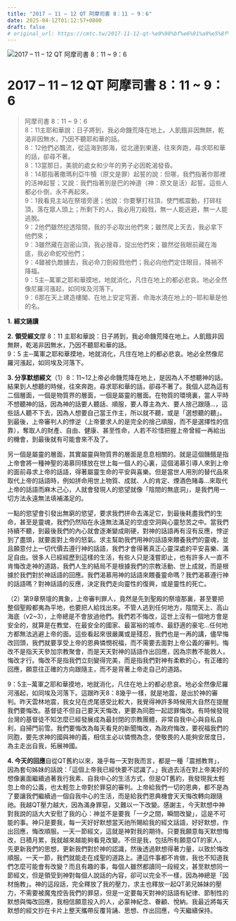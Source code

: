 ```yaml
---
title: "2017 – 11 – 12 QT 阿摩司書 8：11 ~ 9：6"
date: 2025-04-12T01:12:57+0800
draft: false
# original_url: https://cmtc.tw/2017-11-12-qt-%e9%98%bf%e6%91%a9%e5%8f%b8%e6%9b%b8-8%ef%bc%9a11-9%ef%bc%9a6
---
```


![2017 – 11 – 12 QT 阿摩司書 8：11 ~ 9：6](/images/qt.jpg   "2017 – 11 – 12 QT 阿摩司書 8：11 ~ 9：6")

# 2017 – 11 – 12 QT 阿摩司書 8：11 ~ 9：6

> 阿摩司書 8：11 ~ 9：6  
> 8：11主耶和華說：日子將到，我必命饑荒降在地上。人飢餓非因無餅，乾渴非因無水，乃因不聽耶和華的話。  
> 8：12他們必飄流，從這海到那海，從北邊到東邊，往來奔跑，尋求耶和華的話，卻尋不著。  
> 8：13當那日，美貌的處女和少年的男子必因乾渴發昏。  
> 8：14那指著撒瑪利亞牛犢（原文是罪）起誓的說：但哪，我們指著你那裡的活神起誓；又說：我們指著別是巴的神道（神：原文是活）起誓。這些人都必仆倒，永不再起來。  
> 9：1我看見主站在祭壇旁邊；他說：你要擊打柱頂，使門檻震動，打碎柱頂，落在眾人頭上；所剩下的人，我必用刀殺戮，無一人能逃避，無一人能逃脫。  
> 9：2他們雖然挖透陰間，我的手必取出他們來；雖然爬上天去，我必拿下他們來；  
> 9：3雖然藏在迦密山頂，我必搜尋，捉出他們來；雖然從我眼前藏在海底，我必命蛇咬他們；  
> 9：4雖被仇敵擄去，我必命刀劍殺戮他們；我必向他們定住眼目，降禍不降福。  
> 9：5主─萬軍之耶和華摸地，地就消化，凡住在地上的都必悲哀。地必全然像尼羅河漲起，如同埃及河落下。  
> 9：6那在天上建造樓閣、在地上安定穹蒼、命海水澆在地上的─耶和華是他的名。

**1.** **經文誦讀**

**2.** **領受經文**摩 8：11 主耶和華說：日子將到，我必命饑荒降在地上。人飢餓非因無餅，乾渴非因無水，乃因不聽耶和華的話。  
9：5 主─萬軍之耶和華摸地，地就消化，凡住在地上的都必悲哀。地必全然像尼羅河漲起，如同埃及河落下。

**3. 分享默想經文**（1）8：11\~12上帝必命饑荒降在地上，是因為人不想聽神的話。結果到人想聽的時候，往來奔跑，尋求耶和華的話，卻尋不著了。我個人認為這有二個層面，一個是物質界的層面，一個是屬靈的層面。在物質的環境裏，當人平時不想聽神的話，因為神的話要人聽話、順服，要人尊主為大、要人捨己跟隨…，這些話人聽不下去，因為人想要自己當王作主，所以就不聽，或是「選想聽的聽」。到最後，上帝審判人的悖逆（上帝要求人的是完全的捨己順服，而不是選擇性的信靠），奪取人的財產、自由、健康、甚至性命，人若不珍惜把握上帝曾經一再給出的機會，到最後就有可能會來不及了。

另一個是屬靈的層面，其實屬靈與物質界的層面是息息相關的。就是這個饑餓是指上帝會將一種神聖的渴慕同樣放在世上每一個人的心裏，這個渴慕引導人來到上帝的面前尋求上帝的話語，得著屬靈生命的平安與喜樂。但是當世人用別的替代品來取代上帝的話語時，例如拼命用世上物質、成就、人的肯定、煙酒色賭毒…來取代上帝的話語而麻木己心，人就會發現人的慾望就像「陰間的無底洞」，是我們用一切方法永遠無法填補滿足的。

一點的慾望會引發出無窮的慾望，要求我們拼命去滿足它，到最後耗盡我們的生命，甚至是靈魂，我們仍然陷在永遠無法滿足的空虛空洞與心靈愁苦之中。當我們持續不聽，到最後我們的內心就會逐漸變成剛硬，對神的話語再有沒有反應，悖逆到了盡頭，就要面對上帝的怒氣。求主幫助我們用神的話語來餵養我們的靈魂，並且願意付上一切代價去遵行神的話語，我們才會得著真正心靈深處的平安喜樂、滿足自由。很多人已經經歷到這樣的生活，有些人只是淺嘗即止，也有許多人一直不肯悔改走神的道路，我們人生的結局不是根據我們的宗教活動、世上成就，而是根據於我們對於神話語的回應。我們渴慕用神的話語來餵養靈命嗎？我們渴慕遵行神的話語嗎？對神話語的反應，決定我們走向靈性的復興，或是靈性的死亡。

（2）第9章祭壇的異象，上帝審判罪人，竟然是先到聖殿的祭壇那裏，甚至要把整個聖殿都夷為平地，也要把人給找出來。不管人逃到任何地方，陰間天上、高山海底（v2\~3），上帝總是不會放過他們。我們若不悔改，這世上沒有一個地方會是安全的，就算是在教堂、在最安全的國家、最富裕的城市、最舒適的豪宅…任何地方都無法逃避上帝的面。這些看起來很嚴厲或是殘忍，我們也是一再的講，儘早悔改回頭，我們就要享受上帝的恩典憐憫祝福，而不需要去面對上帝公義的審判。悔改不是指天天參加宗教聚會，而是天天對神的話語作出回應，因為宗教不能救人，悔改才行。悔改不是指我們立刻變得完美，而是指我們對神有柔軟的心，有正確的回應，願意往正確的方向跟隨主，而不是背著上帝走自己的道路。

9：5主─萬軍之耶和華摸地，地就消化，凡住在地上的都必悲哀。地必全然像尼羅河漲起，如同埃及河落下。這跟昨天8：8幾乎一樣，就是地震，是出於神的審判。昨天雲林地震，我女兒在虎尾感受比較大，我覺得神許多時候用大自然在提醒我們要悔改。基督徒不但自己要天天悔改，更要為同胞一起認罪悔改。有時候發現台灣的基督徒不知怎麼已經發展成為最封閉的宗教團體，非常自我中心與自私自利，自掃門前雪。我們要悔改為每天看見的新聞悔改，為政府悔改，要祝福我們的同胞，要先求神的國與神的義，相信主必以憐憫為念，使敬畏的人能夠安居度日，為主走出自我，拓展神國。

**4. 今天的回應**自從QT舊約以來，幾乎每一天對我而言，都是一種「震撼教育」，因為套句姊妹的話說：「這個上帝我已經快要不認識了。」我過去活在對上帝美好的想像裏面繼續過著我行我素、自我中心的生活方式，但是QT舊約，我發現我太輕忽上帝的公義，也太輕忽上帝對於罪惡的審判。上帝給我們一切的恩典，都不是為了要讓我們繼續過一個自我中心的生活，而是給我們恩典機會天天悔改轉向跟隨祂。我越QT壓力越大，因為滿身罪惡，又難以一下改變。感謝主，今天默想中神對我說的話大大安慰了我的心：神並不是要我「一夕之間，瞬間改變」，這是不可能的事。神只是要我，每一天好好默想當天祂所賜給我的經文話語，好好默想，作出回應，悔改順服。一天一節經文，這就是神對我的期待。只要我願意每天默想悔改，日積月累，我就越來越能夠看見改變。不但是我，包括所有願意QT的家人，先更新我們的思想，更新我們對於神的認識，然後透過默想得著力量，以致於悔改順服。一天一節，我們就能走在成聖的道路上。連這件事都不肯做，我也不知道我們怎麼可能會有改變？而且有趣的事，每個人雖然都讀同一段經文，甚至默想同一節經文，但是領受到神對每個人說話的內容，卻可以完全不一樣，因為神總是「因材施教」。神的這段話，完全釋放了我的壓力，求主也釋放一起QT弟兄姊妹的壓力，不需要被魔鬼控告我們的罪惡，但是一定要每天對神的話語有紀律、節制性的默想與悔改回應，我相信願意投入的人，必蒙神紀念、眷顧、悅納。我最近將每天默想的經文抄在卡片上整天攜帶反覆背誦、思想、作出回應，今天繼續保持。